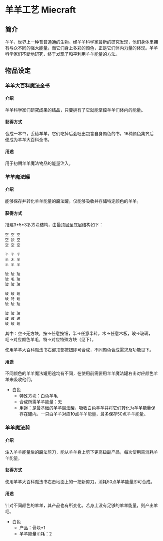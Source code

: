 # 羊羊工艺 Miecraft

## 简介

羊羊，世界上一种普普通通的生物。经羊羊科学家最新的研究发现，他们身体里拥有与众不同的强大能量。而它们身上多彩的颜色，正是它们体内力量的体现。羊羊科学家们不断地研究，终于发现了和平利用羊羊能量的方法。

## 物品设定

### 羊羊大百科魔法全书
#### 介绍
羊羊科学家们研究成果的结晶，只要拥有了它就能掌控羊羊们体内的能量。

#### 获得方式
合成一本书，丢给羊羊，它们吃掉后会吐出包含自身颜色的书。16种颜色集齐后便成为羊羊大百科全书。

#### 用途
用于初期羊羊魔法物品的能量注入。




### 羊羊魔法罐
#### 介绍
能够保存并转化羊羊能量的魔法罐。仅能够吸收并存储特定颜色的羊羊。

#### 获得方式
搭建3\*5\*3多方块结构，由最顶层至底层结构如下：

```
空 空 空
空 按 空
空 空 空
```

```
半 半 半
半 木 半
半 半 半
```

```
玻 玻 玻
玻 毛 玻
玻 玻 玻
```

```
玻 玻 玻
玻 特 玻
玻 玻 玻
```

```
玻 玻 玻
玻 玻 玻
玻 玻 玻
```

其中：空->无方块，按->任意按钮，半->任意半砖，木->任意木板，玻->玻璃，毛->对应颜色羊毛，特->对应特殊方块（见下）。

使用羊羊大百科魔法书右键顶部按钮即可合成，不同颜色合成需求及功能见下。

#### 用途
不同颜色的羊羊魔法罐用途均有不同，在使用前需要用羊羊魔法罐右击对应颜色羊羊来吸收他们。

* 白色
    * 特殊方块：白色羊毛
    * 合成所需羊羊能量：无
    * 用途：是最基础的羊羊魔法罐，吸收白色羊羊并将它们转化为羊羊能量保存在罐内。一只白羊羊对应10点羊羊能量，最多保存50点羊羊能量。


### 羊羊魔法剪

#### 介绍
注入羊羊能量后的魔法剪刀，能从羊羊身上剪下更高级副产品，每次使用需消耗羊羊能量。

#### 获得方式
使用羊羊大百科魔法书右击地面上的一把新剪刀，消耗50点羊羊能量即可合成。

#### 用途
针对不同颜色的羊羊，其产品也有所变化。若身上没有足够的羊羊能量，则产出羊毛。

* 白色
    * 产品：骨块*1
    * 羊羊能量消耗：2